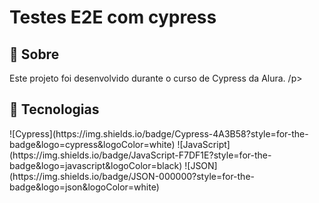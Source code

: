 <h1>Testes E2E com cypress</h1>

<h2> 🔖 Sobre</h2>
<p>Este projeto foi desenvolvido durante o curso de Cypress da Alura. /p>

##  🚀 Tecnologias
<div>
  ![Cypress](https://img.shields.io/badge/Cypress-4A3B58?style=for-the-badge&logo=cypress&logoColor=white)
  ![JavaScript](https://img.shields.io/badge/JavaScript-F7DF1E?style=for-the-badge&logo=javascript&logoColor=black)
  ![JSON](https://img.shields.io/badge/JSON-000000?style=for-the-badge&logo=json&logoColor=white)
</div>
